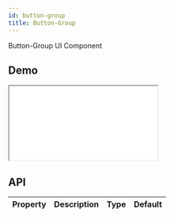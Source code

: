 ```yaml
---
id: button-group
title: Button-Group
---
```


Button-Group UI Component

## Demo

<iframe src="/storybook-static/iframe.html?id=components-button-group--default"></iframe>

## API

| Property | Description | Type | Default |
| -------- | ----------- | ---- | ------- |

